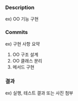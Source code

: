 ### Description

ex) OO 기능 구현

### Commits

ex)
구현 사항 요약
1. OO 구조 설계
2. OO 클래스 분리
3. 메서드 구현


### 결과

ex) 실행, 테스트 결과 또는 사진 첨부

